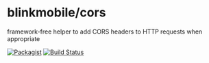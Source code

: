 # blinkmobile/cors

framework-free helper to add CORS headers to HTTP requests when appropriate

[![Packagist](https://img.shields.io/packagist/v/blinkmobile/cors.svg)](https://packagist.org/packages/blinkmobile/cors)
[![Build Status](https://travis-ci.org/blinkmobile/cors.php.png)](https://travis-ci.org/blinkmobile/cors.php)
